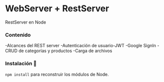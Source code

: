 # WebServer + RestServer

RestServer en Node

### Contenido

-Alcances del REST server
-Autenticación de usuario-JWT
-Google SignIn
-CRUD de categorías y productos
-Carga de archivos


### Instalación 🔧

```npm install``` para reconstruir los módulos de Node.


